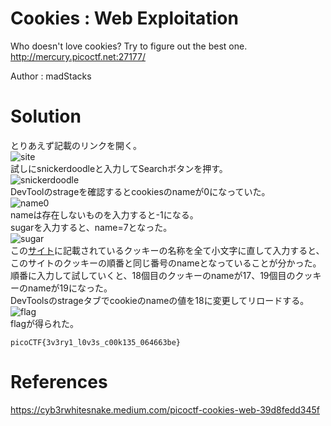 # Cookies : Web Exploitation

Who doesn't love cookies? Try to figure out the best one.  
http://mercury.picoctf.net:27177/

Author : madStacks

# Solution

とりあえず記載のリンクを開く。  
![site](image/image1.png)  
試しにsnickerdoodleと入力してSearchボタンを押す。  
![snickerdoodle](image/image2.png)  
DevToolのstrageを確認するとcookiesのnameが0になっていた。  
![name0](image/image3.png)  
nameは存在しないものを入力すると-1になる。  
sugarを入力すると、name=7となった。  
![sugar](image/image4.png)  
この[サイト](https://www.allrecipes.com/gallery/most-popular-types-of-cookies/)に記載されているクッキーの名称を全て小文字に直して入力すると、このサイトのクッキーの順番と同じ番号のnameとなっていることが分かった。  
順番に入力して試していくと、18個目のクッキーのnameが17、19個目のクッキーのnameが19になった。  
DevToolsのstrageタブでcookieのnameの値を18に変更してリロードする。  
![flag](image/image5.png)  
flagが得られた。

`picoCTF{3v3ry1_l0v3s_c00k135_064663be}`

# References

https://cyb3rwhitesnake.medium.com/picoctf-cookies-web-39d8fedd345f
